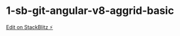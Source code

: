 # 1-sb-git-angular-v8-aggrid-basic

[Edit on StackBlitz ⚡️](https://stackblitz.com/edit/1-sb-git-angular-v8-aggrid-basic)